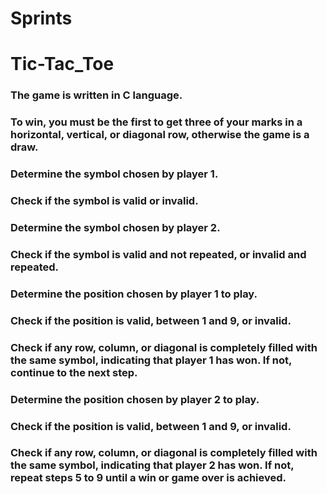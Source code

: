 # Sprints
 
# Tic-Tac_Toe

### The game is written in C language.
### To win, you must be the first to get three of your marks in a horizontal, vertical, or diagonal row, otherwise the game is a draw.

### Determine the symbol chosen by player 1.
### Check if the symbol is valid or invalid.
### Determine the symbol chosen by player 2.
### Check if the symbol is valid and not repeated, or invalid and repeated.
### Determine the position chosen by player 1 to play.
### Check if the position is valid, between 1 and 9, or invalid.
### Check if any row, column, or diagonal is completely filled with the same symbol, indicating that player 1 has won. If not, continue to the next step.
### Determine the position chosen by player 2 to play.
### Check if the position is valid, between 1 and 9, or invalid.
### Check if any row, column, or diagonal is completely filled with the same symbol, indicating that player 2 has won. If not, repeat steps 5 to 9 until a win or game over is achieved.
